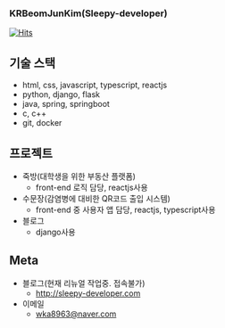 ### KRBeomJunKim(Sleepy-developer)

[![Hits](https://hits.seeyoufarm.com/api/count/incr/badge.svg?url=https%3A%2F%2Fgithub.com%2FKRBeomJunKim&count_bg=%2379C83D&title_bg=%23555555&icon=audioboom.svg&icon_color=%23E7E7E7&title=hits&edge_flat=false)](https://hits.seeyoufarm.com)

## 기술 스택

* html, css, javascript, typescript, reactjs
* python, django, flask
* java, spring, springboot
* c, c++
* git, docker

## 프로젝트

* 죽방(대학생을 위한 부동산 플랫폼)
  * front-end 로직 담당, reactjs사용
* 수문장(감염병에 대비한 QR코드 출입 시스템)
  * front-end 중 사용자 앱 담당, reactjs, typescript사용
* 블로그
  * django사용
  
## Meta

* 블로그(현재 리뉴얼 작업중. 접속불가)
  * <http://sleepy-developer.com>
* 이메일
  * wka8963@naver.com
